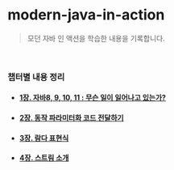 # modern-java-in-action

> 모던 자바 인 액션을 학습한 내용을 기록합니다.

<br/>

### 챕터별 내용 정리
- #### [1장. 자바8, 9, 10, 11 : 무슨 일이 일어나고 있는가?](https://leedongyeop.notion.site/chapter-1-8-9-10-11-d4000ec0f4e8429c9324b7cdc309f048)
- #### [2장. 동작 파라미터화 코드 전달하기](https://leedongyeop.notion.site/chapter-2-d1f80eb20a204fe68649f94d194b4cf0)
- #### [3장. 람다 표현식](https://leedongyeop.notion.site/chapter-3-8709c08400bb4042817db74cb10862b3)
- #### [4장. 스트림 소개](https://leedongyeop.notion.site/chapter-4-aad6c8f3cbb94322a26aebc0cf3f9799)